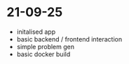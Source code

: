 # 21-09-25 

- initalised app
- basic backend / frontend interaction
- simple problem gen
- basic docker build 
